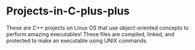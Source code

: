 # Projects-in-C-plus-plus
These are C++ projects on Linux OS that use object-oriented concepts to perform amazing executables! These files are compiled, linked, and protected to make an executable using UNIX commands. 
